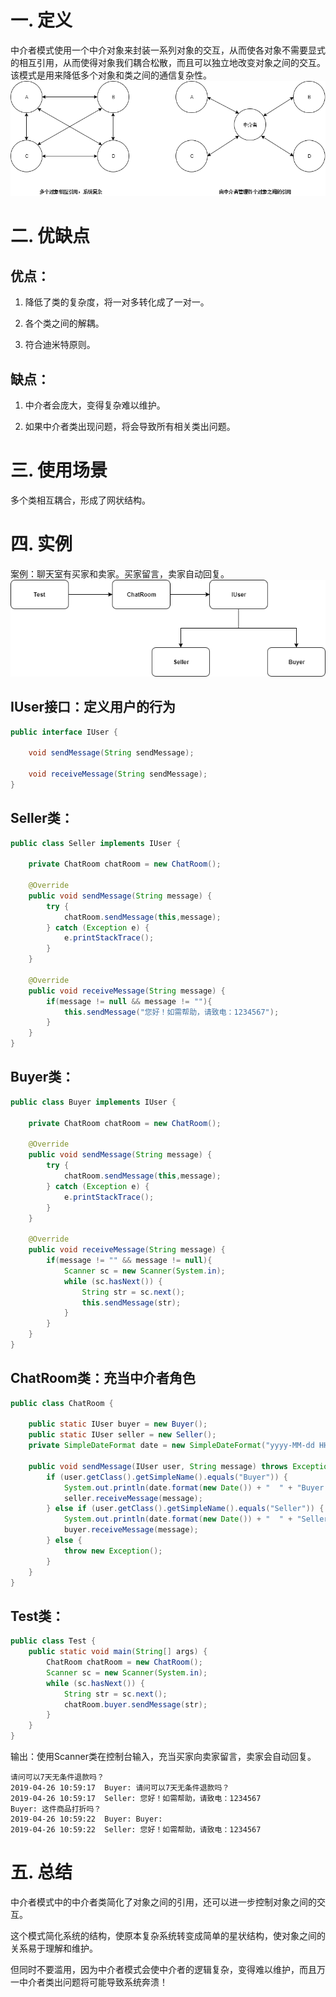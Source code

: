 # 一. 定义
中介者模式使用一个中介对象来封装一系列对象的交互，从而使各对象不需要显式的相互引用，从而使得对象我们耦合松散，而且可以独立地改变对象之间的交互。该模式是用来降低多个对象和类之间的通信复杂性。
![655930c9b6da7b5cd98d5bcce10ae087](中介者模式（MediatorPattern）.resources/D9C3A12E-7A61-4A03-8F38-7FE91E657667.png)
# 二. 优缺点
## 优点：

1. 降低了类的复杂度，将一对多转化成了一对一。

2. 各个类之间的解耦。

3. 符合迪米特原则。

## 缺点：

1. 中介者会庞大，变得复杂难以维护。

2. 如果中介者类出现问题，将会导致所有相关类出问题。

# 三. 使用场景
多个类相互耦合，形成了网状结构。

# 四. 实例
案例：聊天室有买家和卖家。买家留言，卖家自动回复。
![7583305a4328fb8919f63e69a412cadb](中介者模式（MediatorPattern）.resources/4FC169D3-6D86-4FF5-98DE-E4667E7F7AD7.png)
## IUser接口：定义用户的行为
```java
public interface IUser {

    void sendMessage(String sendMessage);

    void receiveMessage(String sendMessage);
}
```
## Seller类：
```java
public class Seller implements IUser {

    private ChatRoom chatRoom = new ChatRoom();

    @Override
    public void sendMessage(String message) {
        try {
            chatRoom.sendMessage(this,message);
        } catch (Exception e) {
            e.printStackTrace();
        }
    }

    @Override
    public void receiveMessage(String message) {
        if(message != null && message != ""){
            this.sendMessage("您好！如需帮助，请致电：1234567");
        }
    }
}
```
## Buyer类：
```java
public class Buyer implements IUser {

    private ChatRoom chatRoom = new ChatRoom();

    @Override
    public void sendMessage(String message) {
        try {
            chatRoom.sendMessage(this,message);
        } catch (Exception e) {
            e.printStackTrace();
        }
    }

    @Override
    public void receiveMessage(String message) {
        if(message != "" && message != null){
            Scanner sc = new Scanner(System.in);
            while (sc.hasNext()) {
                String str = sc.next();
                this.sendMessage(str);
            }
        }
    }
}
```
## ChatRoom类：充当中介者角色
```java
public class ChatRoom {

    public static IUser buyer = new Buyer();
    public static IUser seller = new Seller();
    private SimpleDateFormat date = new SimpleDateFormat("yyyy-MM-dd HH:mm:ss");

    public void sendMessage(IUser user, String message) throws Exception {
        if (user.getClass().getSimpleName().equals("Buyer")) {
            System.out.println(date.format(new Date()) + "  " + "Buyer: " + message);
            seller.receiveMessage(message);
        } else if (user.getClass().getSimpleName().equals("Seller")) {
            System.out.println(date.format(new Date()) + "  " + "Seller: " + message);
            buyer.receiveMessage(message);
        } else {
            throw new Exception();
        }
    }
}

```
## Test类：
```java
public class Test {
    public static void main(String[] args) {
        ChatRoom chatRoom = new ChatRoom();
        Scanner sc = new Scanner(System.in);
        while (sc.hasNext()) {
            String str = sc.next();
            chatRoom.buyer.sendMessage(str);
        }
    }
}
```
输出：使用Scanner类在控制台输入，充当买家向卖家留言，卖家会自动回复。
```shell
请问可以7天无条件退款吗？
2019-04-26 10:59:17  Buyer: 请问可以7天无条件退款吗？
2019-04-26 10:59:17  Seller: 您好！如需帮助，请致电：1234567
Buyer: 这件商品打折吗？
2019-04-26 10:59:22  Buyer: Buyer:
2019-04-26 10:59:22  Seller: 您好！如需帮助，请致电：1234567
```
# 五. 总结
中介者模式中的中介者类简化了对象之间的引用，还可以进一步控制对象之间的交互。

这个模式简化系统的结构，使原本复杂系统转变成简单的星状结构，使对象之间的关系易于理解和维护。

但同时不要滥用，因为中介者模式会使中介者的逻辑复杂，变得难以维护，而且万一中介者类出问题将可能导致系统奔溃！
